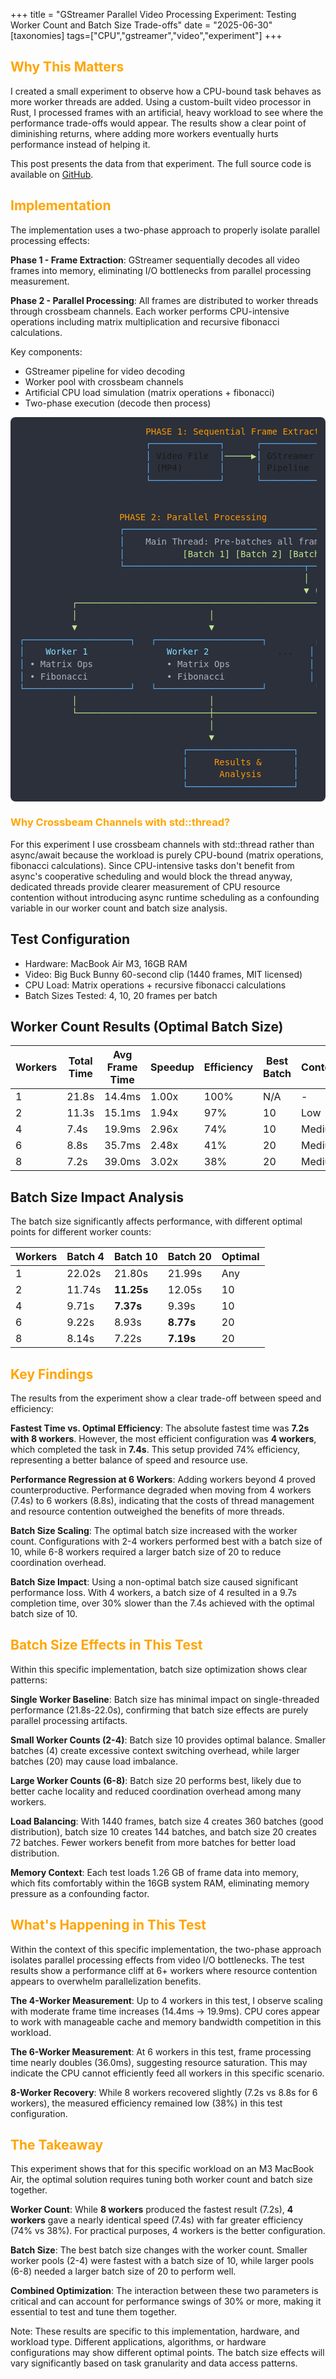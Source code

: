 +++
title = "GStreamer Parallel Video Processing Experiment: Testing Worker Count and Batch Size Trade-offs"
date = "2025-06-30"
[taxonomies]
tags=["CPU","gstreamer","video","experiment"]
+++

## <span style="color:orange;">  Why This Matters </span>

I created a small experiment to observe how a CPU-bound task behaves as more worker threads are added. Using a custom-built video processor in Rust, I processed frames with an artificial, heavy workload to see where the performance trade-offs would appear. The results show a clear point of diminishing returns, where adding more workers eventually hurts performance instead of helping it. 

This post presents the data from that experiment. The full source code is available on [GitHub](https://github.com/altunenes/gstreamer-parallelism-study).

## <span style="color:orange;">  Implementation </span>

The implementation uses a two-phase approach to properly isolate parallel processing effects:

**Phase 1 - Frame Extraction**: GStreamer sequentially decodes all video frames into memory, eliminating I/O bottlenecks from parallel processing measurement.

**Phase 2 - Parallel Processing**: All frames are distributed to worker threads through crossbeam channels. Each worker performs CPU-intensive operations including matrix multiplication and recursive fibonacci calculations.

Key components:

- GStreamer pipeline for video decoding
- Worker pool with crossbeam channels
- Artificial CPU load simulation (matrix operations + fibonacci)
- Two-phase execution (decode then process)

<div class="highlight" style="background: #2b303b; padding: 1em; border-radius: 8px; font-family: 'Fira Code', 'Source Code Pro', monospace; font-size: 14px; line-height: 1.4;">
<pre style="margin: 0; white-space: pre;">
                        <span style="color: #ff9900;">PHASE 1: Sequential Frame Extraction</span>
                        <span style="color: #61afef;">┌─────────────┐</span>      <span style="color: #61afef;">┌────────────────┐</span>      <span style="color: #61afef;">┌───────────────────┐</span>
                        <span style="color: #61afef;">│</span> Video File  <span style="color: #61afef;">│</span><span style="color: #c3e88d;">─────▶</span><span style="color: #61afef;">│</span> GStreamer      <span style="color: #61afef;">│</span><span style="color: #c3e88d;">─────▶</span><span style="color: #61afef;">│</span> All Frames in   <span style="color: #61afef;">  │</span>
                        <span style="color: #61afef;">│</span> (MP4)       <span style="color: #61afef;">│</span>      <span style="color: #61afef;">│</span> Pipeline       <span style="color: #61afef;">│</span>      <span style="color: #61afef;">│</span> Memory (1440)   <span style="color: #61afef;">  │</span>
                        <span style="color: #61afef;">└─────────────┘</span>      <span style="color: #61afef;">└────────────────┘</span>      <span style="color: #61afef;">└───────────────────┘</span>
                                                                      <span style="color: #c3e88d;">│</span>
                                                                      <span style="color: #c3e88d;">▼</span>
                   <span style="color: #ff9900;">PHASE 2: Parallel Processing</span>
                   <span style="color: #61afef;">┌───────────────────────────────────────────────────────────────────┐</span>
                   <span style="color: #61afef;">│</span>    <span style="color: #abb2bf;">Main Thread: Pre-batches all frames, then sends to channel</span>     <span style="color: #61afef;">│</span>
                   <span style="color: #61afef;">│</span>           <span style="color: #c3e88d;">[Batch 1]</span> <span style="color: #c3e88d;">[Batch 2]</span> <span style="color: #c3e88d;">[Batch 3]</span> ... <span style="color: #c3e88d;">[Batch N]</span>           <span style="color: #61afef;">  │</span>
                   <span style="color: #61afef;">└──────────────────────────────────┬────────────────────────────────┘</span>
                                                      <span style="color: #c3e88d;">│</span>
                                                      <span style="color: #c3e88d;">▼</span> <span style="color: #abb2bf;">(Crossbeam Channel)</span>
          <span style="color: #c3e88d;">┌────────────────────────────────────────────────────────────────────────────────────────────┐</span>
          <span style="color: #c3e88d;">│</span>                         <span style="color: #c3e88d;">│</span>                                  <span style="color: #c3e88d;">│</span>                               <span style="color: #c3e88d;">│</span>
          <span style="color: #c3e88d;">▼</span>                         <span style="color: #c3e88d;">▼</span>                                  <span style="color: #c3e88d;">▼</span>                               <span style="color: #c3e88d;">▼</span>
<span style="color: #61afef;">┌────────────────────┐</span>   <span style="color: #61afef;">┌────────────────────┐</span>         <span style="color: #61afef;">┌────────────────────┐</span>   <span style="color: #61afef;">┌────────────────────┐</span>
<span style="color: #61afef;">│</span>    <span style="color: #89ddff;">Worker 1</span>      <span style="color: #61afef;"></span>   <span style="color: #61afef;"> </span>    <span style="color: #89ddff;"> Worker 2</span>      <span style="color: #61afef;"></span>       ...   <span style="color: #61afef;">│</span>    <span style="color: #89ddff;">   Worker N</span>      <span style="color: #61afef;">│</span>   <span style="color: #61afef;">│</span>      <span style="color: #ff7b72;">Metrics</span>       <span style="color: #61afef;"></span>
<span style="color: #61afef;">│</span> <span style="color: #abb2bf;">• Matrix Ops</span>     <span style="color: #61afef;"></span>   <span style="color: #61afef;"> </span> <span style="color: #abb2bf;">    • Matrix Ops</span>     <span style="color: #61afef;"> </span>         <span style="color: #61afef;">│</span> <span style="color: #abb2bf;">   • Matrix Ops</span>     <span style="color: #61afef;">│</span>   <span style="color: #61afef;">│</span>     <span style="color: #ff7b72;">Collector</span>      <span style="color: #61afef;">│</span>
<span style="color: #61afef;">│</span> <span style="color: #abb2bf;">• Fibonacci</span>      <span style="color: #61afef;"></span>   <span style="color: #61afef;"> </span> <span style="color: #abb2bf;">    • Fibonacci</span>      <span style="color: #61afef;"> </span>         <span style="color: #61afef;">│</span> <span style="color: #abb2bf;">   • Fibonacci</span>      <span style="color: #61afef;">│</span>   <span style="color: #61afef;">│</span>    <span style="color: #abb2bf;">(Receives)</span>    <span style="color: #61afef;"></span>
<span style="color: #61afef;">└────────────────────┘</span>   <span style="color: #61afef;">└────────────────────┘</span>         <span style="color: #61afef;">└────────────────────┘</span>   <span style="color: #61afef;">└────────────────────┘</span>
          <span style="color: #c3e88d;">│</span>                         <span style="color: #c3e88d;">│</span>                                  <span style="color: #c3e88d;">│</span>
          <span style="color: #c3e88d;">└─────────────────────────┼──────────────────────────────────┘</span>
                                    <span style="color: #c3e88d;">│</span>
                                    <span style="color: #c3e88d;">▼</span>
                               <span style="color: #61afef;">┌────────────────────┐</span>
                               <span style="color: #61afef;">│</span>     <span style="color: #ff9900;">Results &</span>    <span style="color: #61afef;">  │</span>
                               <span style="color: #61afef;">│</span>      <span style="color: #ff9900;">Analysis</span>    <span style="color: #61afef;">  │</span>
                               <span style="color: #61afef;">└────────────────────┘</span>
</pre>
</div>

###  <span style="color:orange;"> Why Crossbeam Channels with std::thread? </span>

For this experiment I use crossbeam channels with std::thread rather than async/await because the workload is purely CPU-bound (matrix operations, fibonacci calculations). Since CPU-intensive tasks don't benefit from async's cooperative scheduling and would block the thread anyway, dedicated threads provide clearer measurement of CPU resource contention without introducing async runtime scheduling as a confounding variable in our worker count and batch size analysis.

## Test Configuration

- Hardware: MacBook Air M3, 16GB RAM
- Video: Big Buck Bunny 60-second clip (1440 frames, MIT licensed)
- CPU Load: Matrix operations + recursive fibonacci calculations
- Batch Sizes Tested: 4, 10, 20 frames per batch

## Worker Count Results (Optimal Batch Size)

| Workers | Total Time | Avg Frame Time | Speedup | Efficiency | Best Batch | Contention |
|---------|------------|----------------|---------|------------|------------|------------|
| 1       | 21.8s      | 14.4ms        | 1.00x   | 100%       | N/A        | -          |
| 2       | 11.3s      | 15.1ms        | 1.94x   | 97%        | 10         | Low        |
| 4       | 7.4s       | 19.9ms        | 2.96x   | 74%        | 10         | Medium     |
| 6       | 8.8s       | 35.7ms        | 2.48x   | 41%        | 20         | Medium     |
| 8       | 7.2s       | 39.0ms        | 3.02x   | 38%        | 20         | Medium     |

## Batch Size Impact Analysis

The batch size significantly affects performance, with different optimal points for different worker counts:

| Workers | Batch 4 | Batch 10 | Batch 20 | Optimal |
|---------|---------|----------|----------|---------|
| 1       | 22.02s  | 21.80s   | 21.99s   | Any     |
| 2       | 11.74s  | **11.25s** | 12.05s | 10      |
| 4       | 9.71s   | **7.37s**  | 9.39s  | 10      |
| 6       | 9.22s   | 8.93s    | **8.77s** | 20    |
| 8       | 8.14s   | 7.22s    | **7.19s** | 20    |

## <span style="color:orange;">  Key Findings </span>

The results from the experiment show a clear trade-off between speed and efficiency:

**Fastest Time vs. Optimal Efficiency**: The absolute fastest time was **7.2s with 8 workers**. However, the most efficient configuration was **4 workers**, which completed the task in **7.4s**. This setup provided 74% efficiency, representing a better balance of speed and resource use.

**Performance Regression at 6 Workers**: Adding workers beyond 4 proved counterproductive. Performance degraded when moving from 4 workers (7.4s) to 6 workers (8.8s), indicating that the costs of thread management and resource contention outweighed the benefits of more threads.

**Batch Size Scaling**: The optimal batch size increased with the worker count. Configurations with 2-4 workers performed best with a batch size of 10, while 6-8 workers required a larger batch size of 20 to reduce coordination overhead.

**Batch Size Impact**: Using a non-optimal batch size caused significant performance loss. With 4 workers, a batch size of 4 resulted in a 9.7s completion time, over 30% slower than the 7.4s achieved with the optimal batch size of 10.

## <span style="color:orange;">  Batch Size Effects in This Test </span>

Within this specific implementation, batch size optimization shows clear patterns:

**Single Worker Baseline**: Batch size has minimal impact on single-threaded performance (21.8s-22.0s), confirming that batch size effects are purely parallel processing artifacts.

**Small Worker Counts (2-4)**: Batch size 10 provides optimal balance. Smaller batches (4) create excessive context switching overhead, while larger batches (20) may cause load imbalance.

**Large Worker Counts (6-8)**: Batch size 20 performs best, likely due to better cache locality and reduced coordination overhead among many workers.

**Load Balancing**: With 1440 frames, batch size 4 creates 360 batches (good distribution), batch size 10 creates 144 batches, and batch size 20 creates 72 batches. Fewer workers benefit from more batches for better load distribution.

**Memory Context**: Each test loads 1.26 GB of frame data into memory, which fits comfortably within the 16GB system RAM, eliminating memory pressure as a confounding factor.

## <span style="color:orange;">  What's Happening in This Test </span>

Within the context of this specific implementation, the two-phase approach isolates parallel processing effects from video I/O bottlenecks. The test results show a performance cliff at 6+ workers where resource contention appears to overwhelm parallelization benefits.

**The 4-Worker Measurement**: Up to 4 workers in this test, I observe scaling with moderate frame time increases (14.4ms → 19.9ms). CPU cores appear to work with manageable cache and memory bandwidth competition in this workload.

**The 6-Worker Measurement**: At 6 workers in this test, frame processing time nearly doubles (36.0ms), suggesting resource saturation. This may indicate the CPU cannot efficiently feed all workers in this specific scenario.

**8-Worker Recovery**: While 8 workers recovered slightly (7.2s vs 8.8s for 6 workers), the measured efficiency remained low (38%) in this test configuration.

## <span style="color:orange;">  The Takeaway </span>

This experiment shows that for this specific workload on an M3 MacBook Air, the optimal solution requires tuning both worker count and batch size together.

**Worker Count**: While **8 workers** produced the fastest result (7.2s), **4 workers** gave a nearly identical speed (7.4s) with far greater efficiency (74% vs 38%). For practical purposes, 4 workers is the better configuration.

**Batch Size**: The best batch size changes with the worker count. Smaller worker pools (2-4) were fastest with a batch size of 10, while larger pools (6-8) needed a larger batch size of 20 to perform well.

**Combined Optimization**: The interaction between these two parameters is critical and can account for performance swings of 30% or more, making it essential to test and tune them together.

Note: These results are specific to this implementation, hardware, and workload type. Different applications, algorithms, or hardware configurations may show different optimal points. The batch size effects will vary significantly based on task granularity and data access patterns.
